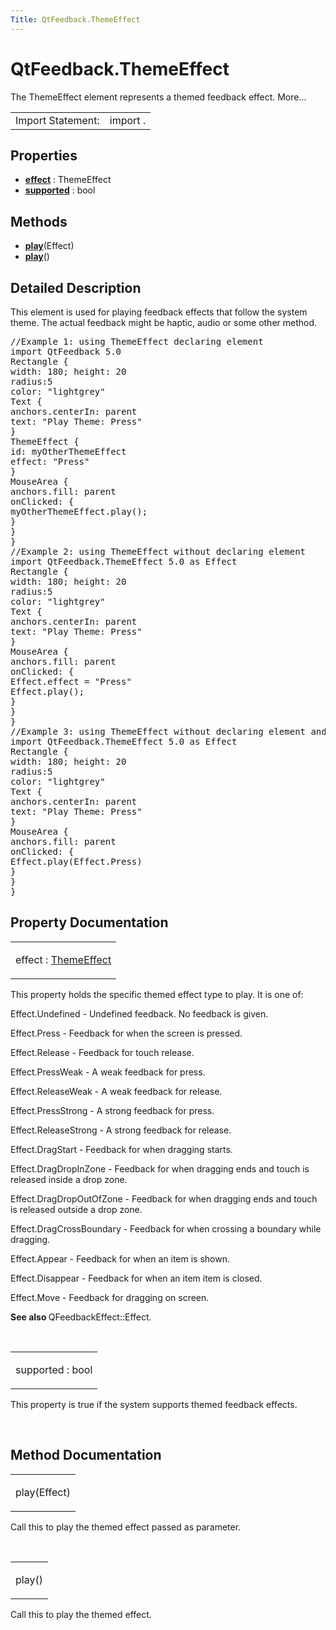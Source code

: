 ```yaml
---
Title: QtFeedback.ThemeEffect
---
```


# QtFeedback.ThemeEffect

<span class="subtitle"></span>
<!-- $$$ThemeEffect-brief -->
<p>The ThemeEffect element represents a themed feedback effect. More...</p>
<!-- @@@ThemeEffect -->
<table class="alignedsummary">
<tr><td class="memItemLeft rightAlign topAlign"> Import Statement:</td><td class="memItemRight bottomAlign"> import  .</td></tr></table><ul>
</ul>
<h2 id="properties">Properties</h2>
<ul>
<li class="fn"><b><b><a href="https://developer.ubuntu.comapps/qml/sdk-15.04.4/QtFeedback.themeeffect.md#effect-prop">effect</a></b></b> : ThemeEffect</li>
<li class="fn"><b><b><a href="https://developer.ubuntu.comapps/qml/sdk-15.04.4/QtFeedback.themeeffect.md#supported-prop">supported</a></b></b> : bool</li>
</ul>
<h2 id="methods">Methods</h2>
<ul>
<li class="fn"><b><b><a href="https://developer.ubuntu.comapps/qml/sdk-15.04.4/QtFeedback.themeeffect.md#play-method-2">play</a></b></b>(Effect)</li>
<li class="fn"><b><b><a href="https://developer.ubuntu.comapps/qml/sdk-15.04.4/QtFeedback.themeeffect.md#play-method">play</a></b></b>()</li>
</ul>
<!-- $$$ThemeEffect-description -->
<h2 id="details">Detailed Description</h2>
</p>
<p>This element is used for playing feedback effects that follow the system theme. The actual feedback might be haptic, audio or some other method.</p>
<pre class="qml">//Example 1: using ThemeEffect declaring element
import QtFeedback 5.0
Rectangle {
width: 180; height: 20
radius:5
color: &quot;lightgrey&quot;
Text {
anchors.centerIn: parent
text: &quot;Play Theme: Press&quot;
}
ThemeEffect {
id: myOtherThemeEffect
effect: &quot;Press&quot;
}
MouseArea {
anchors.fill: parent
onClicked: {
myOtherThemeEffect.play();
}
}
}
//Example 2: using ThemeEffect without declaring element
import QtFeedback.ThemeEffect 5.0 as Effect
Rectangle {
width: 180; height: 20
radius:5
color: &quot;lightgrey&quot;
Text {
anchors.centerIn: parent
text: &quot;Play Theme: Press&quot;
}
MouseArea {
anchors.fill: parent
onClicked: {
Effect.effect = &quot;Press&quot;
Effect.play();
}
}
}
//Example 3: using ThemeEffect without declaring element and calling overloaded play function
import QtFeedback.ThemeEffect 5.0 as Effect
Rectangle {
width: 180; height: 20
radius:5
color: &quot;lightgrey&quot;
Text {
anchors.centerIn: parent
text: &quot;Play Theme: Press&quot;
}
MouseArea {
anchors.fill: parent
onClicked: {
Effect.play(Effect.Press)
}
}
}</pre>
<!-- @@@ThemeEffect -->
<h2>Property Documentation</h2>
<!-- $$$effect -->
<table class="qmlname"><tr valign="top" id="effect-prop"><td class="tblQmlPropNode"><p><span class="name">effect</span> : <span class="type"><a href="https://developer.ubuntu.comapps/qml/sdk-15.04.4/QtFeedback.themeeffect.md">ThemeEffect</a></span></p></td></tr></table><p>This property holds the specific themed effect type to play. It is one of:</p>
<p>Effect.Undefined - Undefined feedback. No feedback is given.</p>
<p>Effect.Press - Feedback for when the screen is pressed.</p>
<p>Effect.Release - Feedback for touch release.</p>
<p>Effect.PressWeak - A weak feedback for press.</p>
<p>Effect.ReleaseWeak - A weak feedback for release.</p>
<p>Effect.PressStrong - A strong feedback for press.</p>
<p>Effect.ReleaseStrong - A strong feedback for release.</p>
<p>Effect.DragStart - Feedback for when dragging starts.</p>
<p>Effect.DragDropInZone - Feedback for when dragging ends and touch is released inside a drop zone.</p>
<p>Effect.DragDropOutOfZone - Feedback for when dragging ends and touch is released outside a drop zone.</p>
<p>Effect.DragCrossBoundary - Feedback for when crossing a boundary while dragging.</p>
<p>Effect.Appear - Feedback for when an item is shown.</p>
<p>Effect.Disappear - Feedback for when an item item is closed.</p>
<p>Effect.Move - Feedback for dragging on screen.</p>
<p><b>See also </b>QFeedbackEffect::Effect.</p>
<!-- @@@effect -->
<br/>
<!-- $$$supported -->
<table class="qmlname"><tr valign="top" id="supported-prop"><td class="tblQmlPropNode"><p><span class="name">supported</span> : <span class="type">bool</span></p></td></tr></table><p>This property is true if the system supports themed feedback effects.</p>
<!-- @@@supported -->
<br/>
<h2>Method Documentation</h2>
<!-- $$$play -->
<table class="qmlname"><tr valign="top" id="play-method-2"><td class="tblQmlFuncNode"><p><span class="name">play</span>(<span class="type">Effect</span>)</p></td></tr></table><p>Call this to play the themed effect passed as parameter.</p>
<!-- @@@play -->
<br/>
<!-- $$$play -->
<table class="qmlname"><tr valign="top" id="play-method"><td class="tblQmlFuncNode"><p><span class="name">play</span>()</p></td></tr></table><p>Call this to play the themed effect.</p>
<!-- @@@play -->
